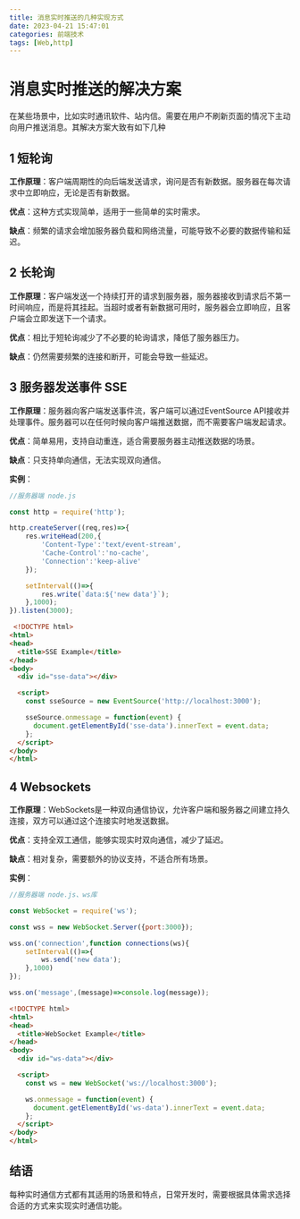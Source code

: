 ```yaml
---
title: 消息实时推送的几种实现方式
date: 2023-04-21 15:47:01
categories: 前端技术
tags: [Web,http]
---
```

# 消息实时推送的解决方案

在某些场景中，比如实时通讯软件、站内信。需要在用户不刷新页面的情况下主动向用户推送消息。其解决方案大致有如下几种

## 1 短轮询

**工作原理**：客户端周期性的向后端发送请求，询问是否有新数据。服务器在每次请求中立即响应，无论是否有新数据。

**优点**：这种方式实现简单，适用于一些简单的实时需求。

**缺点**：频繁的请求会增加服务器负载和网络流量，可能导致不必要的数据传输和延迟。

## 2 长轮询

**工作原理**：客户端发送一个持续打开的请求到服务器，服务器接收到请求后不第一时间响应，而是将其挂起。当超时或者有新数据可用时，服务器会立即响应，且客户端会立即发送下一个请求。

**优点**：相比于短轮询减少了不必要的轮询请求，降低了服务器压力。

**缺点**：仍然需要频繁的连接和断开，可能会导致一些延迟。

## 3 服务器发送事件 SSE

**工作原理**：服务器向客户端发送事件流，客户端可以通过EventSource API接收并处理事件。服务器可以在任何时候向客户端推送数据，而不需要客户端发起请求。

**优点**：简单易用，支持自动重连，适合需要服务器主动推送数据的场景。

**缺点**：只支持单向通信，无法实现双向通信。

**实例**：

```javascript
//服务器端 node.js

const http = require('http');

http.createServer((req,res)=>{
    res.writeHead(200,{
        'Content-Type':'text/event-stream',
        'Cache-Control':'no-cache',
        'Connection':'keep-alive'
    });

    setInterval(()=>{
        res.write(`data:${'new data'}`);
    },1000);
}).listen(3000);
```

```html
 <!DOCTYPE html>
<html>
<head>
  <title>SSE Example</title>
</head>
<body>
  <div id="sse-data"></div>

  <script>
    const sseSource = new EventSource('http://localhost:3000');

    sseSource.onmessage = function(event) {
      document.getElementById('sse-data').innerText = event.data;
    };
  </script>
</body>
</html>
```

## 4 Websockets

**工作原理**：WebSockets是一种双向通信协议，允许客户端和服务器之间建立持久连接，双方可以通过这个连接实时地发送数据。

**优点**：支持全双工通信，能够实现实时双向通信，减少了延迟。

**缺点**：相对复杂，需要额外的协议支持，不适合所有场景。

**实例**：

```javascript
//服务器端 node.js、ws库

const WebSocket = require('ws');

const wss = new WebSocket.Server({port:3000});

wss.on('connection',function connections(ws){
    setInterval(()=>{
        ws.send('new data');
    },1000)
});

wss.on('message',(message)=>console.log(message));
```

```html
<!DOCTYPE html>
<html>
<head>
  <title>WebSocket Example</title>
</head>
<body>
  <div id="ws-data"></div>

  <script>
    const ws = new WebSocket('ws://localhost:3000');

    ws.onmessage = function(event) {
      document.getElementById('ws-data').innerText = event.data;
    };
  </script>
</body>
</html>
```

## 结语

每种实时通信方式都有其适用的场景和特点，日常开发时，需要根据具体需求选择合适的方式来实现实时通信功能。

